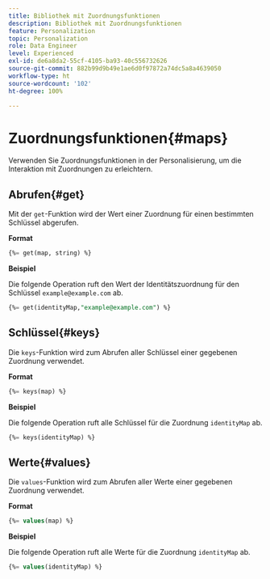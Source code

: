 ```yaml
---
title: Bibliothek mit Zuordnungsfunktionen
description: Bibliothek mit Zuordnungsfunktionen
feature: Personalization
topic: Personalization
role: Data Engineer
level: Experienced
exl-id: de6a8da2-55cf-4105-ba93-40c556732626
source-git-commit: 882b99d9b49e1ae6d0f97872a74dc5a8a4639050
workflow-type: ht
source-wordcount: '102'
ht-degree: 100%

---
```


# Zuordnungsfunktionen{#maps}

Verwenden Sie Zuordnungsfunktionen in der Personalisierung, um die Interaktion mit Zuordnungen zu erleichtern.

## Abrufen{#get}

Mit der `get`-Funktion wird der Wert einer Zuordnung für einen bestimmten Schlüssel abgerufen.

**Format**

```sql
{%= get(map, string) %}
```

**Beispiel**

Die folgende Operation ruft den Wert der Identitätszuordnung für den Schlüssel `example@example.com` ab.

```sql
{%= get(identityMap,"example@example.com") %}
```

## Schlüssel{#keys}

Die `keys`-Funktion wird zum Abrufen aller Schlüssel einer gegebenen Zuordnung verwendet.

**Format**

```sql
{%= keys(map) %}
```

**Beispiel**

Die folgende Operation ruft alle Schlüssel für die Zuordnung `identityMap` ab.

```sql
{%= keys(identityMap) %}
```

## Werte{#values}

Die `values`-Funktion wird zum Abrufen aller Werte einer gegebenen Zuordnung verwendet.

**Format**

```sql
{%= values(map) %}
```

**Beispiel**

Die folgende Operation ruft alle Werte für die Zuordnung `identityMap` ab.

```sql
{%= values(identityMap) %}
```
